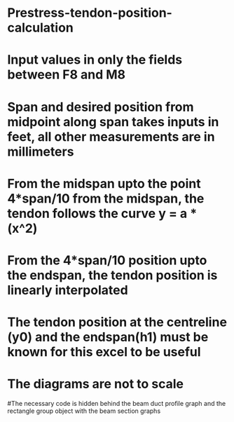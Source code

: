 # Prestress-tendon-position-calculation
# Input values in only the fields between F8 and M8
# Span and desired position from midpoint along span takes inputs in feet, all other measurements are in millimeters
# From the midspan upto the point 4*span/10 from the midspan, the tendon follows the curve y = a * (x^2)
# From the 4*span/10 position upto the endspan, the tendon position is linearly interpolated
# The tendon position at the centreline (y0) and the endspan(h1) must be known for this excel to be useful
# The diagrams are not to scale
#The necessary code is hidden behind the beam duct profile graph and the rectangle group object with the beam section graphs
